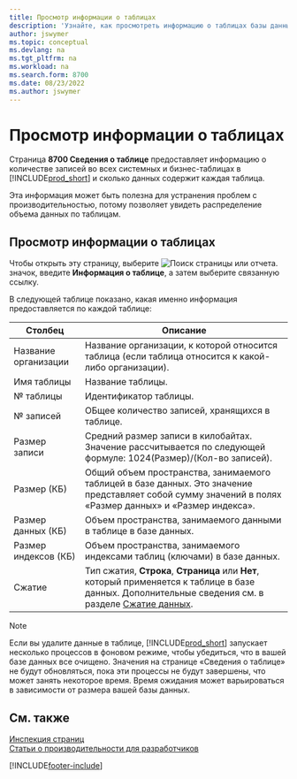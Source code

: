 ```yaml
---
title: Просмотр информации о таблицах
description: 'Узнайте, как просмотреть информацию о таблицах базы данных в Business Central.'
author: jswymer
ms.topic: conceptual
ms.devlang: na
ms.tgt_pltfrm: na
ms.workload: na
ms.search.form: 8700
ms.date: 08/23/2022
ms.author: jswymer
---
```


# <a name="viewing-table-information"></a>Просмотр информации о таблицах

Страница **8700 Сведения о таблице** предоставляет информацию о количестве записей во всех системных и бизнес-таблицах в [!INCLUDE[prod_short](includes/prod_short.md)] и сколько данных содержит каждая таблица.

Эта информация может быть полезна для устранения проблем с производительностью, потому позволяет увидеть распределение объема данных по таблицам.

## <a name="viewing-table-information-1"></a>Просмотр информации о таблицах

Чтобы открыть эту страницу, выберите ![Поиск страницы или отчета.](media/ui-search/search_small.png "Значок поиска страницы или отчета") значок, введите **Информация о таблице**, а затем выберите связанную ссылку.

В следующей таблице показано, какая именно информация предоставляется по каждой таблице:

|Столбец|Описание|
|------|-----------|
|Название организации|Название организации, к которой относится таблица (если таблица относится к какой-либо организации).|
|Имя таблицы|Название таблицы.|
|№ таблицы|Идентификатор таблицы.|
|№ записей|ОБщее количество записей, хранящихся в таблице.|
|Размер записи|Средний размер записи в килобайтах. Значение рассчитывается по следующей формуле: 1024(Размер)/(Кол-во записей). |
|Размер (КБ)|Общий объем пространства, занимаемого таблицей в базе данных. Это значение представляет собой сумму значений в полях «Размер данных» и «Размер индекса».|
|Размер данных (КБ)|Объем пространства, занимаемого данными в таблице в базе данных.|
|Размер индексов (КБ)|Объем пространства, занимаемого индексами таблиц (ключами) в базе данных.|
|Сжатие|Тип сжатия, **Строка**, **Страница** или **Нет**, который применяется к таблице в базе данных. Дополнительные сведения см. в разделе [Сжатие данных](/sql/relational-databases/data-compression/data-compression?).|

> [!NOTE]
> Если вы удалите данные в таблице, [!INCLUDE[prod_short](includes/prod_short.md)] запускает несколько процессов в фоновом режиме, чтобы убедиться, что в вашей базе данных все очищено. Значения на странице «Сведения о таблице» не будут обновляться, пока эти процессы не будут завершены, что может занять некоторое время. Время ожидания может варьироваться в зависимости от размера вашей базы данных.

## <a name="see-also"></a>См. также

[Инспекция страниц](across-inspect-page.md)  
[Статьи о производительности для разработчиков](/dynamics365/business-central/dev-itpro/performance/performance-developer)  


[!INCLUDE[footer-include](includes/footer-banner.md)]
